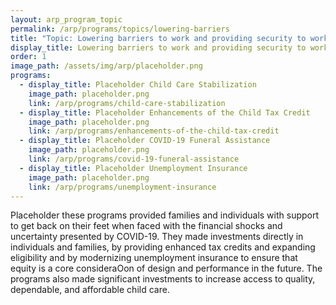 ```yaml
---
layout: arp_program_topic
permalink: /arp/programs/topics/lowering-barriers
title: "Topic: Lowering barriers to work and providing security to working families | American Rescue Plan National Evaluation | Office of Evaluation Sciences"
display_title: Lowering barriers to work and providing security to working families
order: 1
image_path: /assets/img/arp/placeholder.png
programs:
  - display_title: Placeholder Child Care Stabilization
    image_path: placeholder.png
    link: /arp/programs/child-care-stabilization
  - display_title: Placeholder Enhancements of the Child Tax Credit
    image_path: placeholder.png
    link: /arp/programs/enhancements-of-the-child-tax-credit
  - display_title: Placeholder COVID-19 Funeral Assistance
    image_path: placeholder.png
    link: /arp/programs/covid-19-funeral-assistance
  - display_title: Placeholder Unemployment Insurance
    image_path: placeholder.png
    link: /arp/programs/unemployment-insurance
---
```


Placeholder these programs provided families and individuals with support to get back on their
feet when faced with the financial shocks and uncertainty presented by COVID-19.
They made investments directly in individuals and families, by providing enhanced tax
credits and expanding eligibility and by modernizing unemployment insurance to
ensure that equity is a core consideraOon of design and performance in the future.
The programs also made significant investments to increase access to quality,
dependable, and affordable child care.
